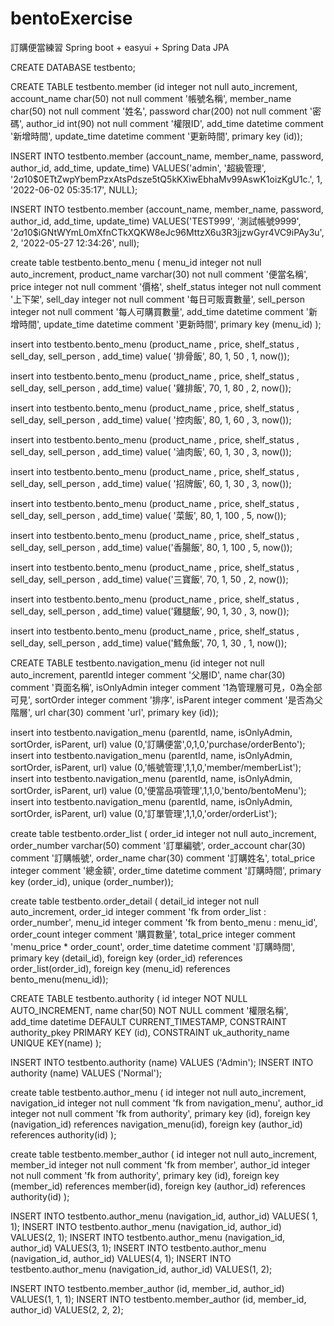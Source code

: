 # bentoExercise
訂購便當練習
Spring boot + easyui + Spring Data JPA

CREATE DATABASE testbento;

CREATE TABLE testbento.member
(id integer not null auto_increment,
account_name char(50) not null comment '帳號名稱',
member_name char(50) not null comment '姓名',
password char(200) not null comment '密碼',
author_id int(90) not null comment '權限ID',
add_time datetime comment '新增時間',
update_time datetime comment '更新時間',
primary key (id));

INSERT INTO testbento.member
(account_name, member_name, password, author_id, add_time, update_time)
VALUES('admin', '超級管理', '$2a$10$0ETtZwpYbemPzxAtsPdsze5tQ5kKXiwEbhaMv99AswK1oizKgU1c.', 1, '2022-06-02 05:35:17', NULL);

INSERT INTO testbento.member
(account_name, member_name, password, author_id, add_time, update_time)
VALUES('TEST999', '測試帳號9999', '$2a$10$iGNtWYmL0mXfnCTkXQKW8eJc96MttzX6u3R3jjzwGyr4VC9iPAy3u', 2, '2022-05-27 12:34:26', null);


create table testbento.bento_menu (
menu_id integer not null auto_increment,
product_name varchar(30) not null comment '便當名稱',
price integer not null comment '價格',
shelf_status integer not null comment '上下架',
sell_day integer not null comment '每日可販賣數量',
sell_person integer not null comment '每人可購買數量',
add_time datetime comment '新增時間',
update_time datetime comment '更新時間',
primary key (menu_id)
);

insert into testbento.bento_menu (product_name , price, shelf_status , sell_day, sell_person , add_time)
value( '排骨飯', 80, 1, 50 , 1, now());

insert into testbento.bento_menu (product_name , price, shelf_status , sell_day, sell_person , add_time)
value( '雞排飯', 70, 1, 80 , 2, now());

insert into testbento.bento_menu (product_name , price, shelf_status , sell_day, sell_person , add_time)
value( '控肉飯', 80, 1, 60 , 3, now());

insert into testbento.bento_menu (product_name , price, shelf_status , sell_day, sell_person , add_time)
value( '滷肉飯', 60, 1, 30 , 3, now());

insert into testbento.bento_menu (product_name , price, shelf_status , sell_day, sell_person , add_time)
value( '招牌飯', 60, 1, 30 , 3, now());

insert into testbento.bento_menu (product_name , price, shelf_status , sell_day, sell_person , add_time)
value( '菜飯', 80, 1, 100 , 5, now());

insert into testbento.bento_menu (product_name , price, shelf_status , sell_day, sell_person , add_time)
value('香腸飯', 80, 1, 100 , 5, now());

insert into testbento.bento_menu (product_name , price, shelf_status , sell_day, sell_person , add_time)
value('三寶飯', 70, 1, 50 , 2, now());

insert into testbento.bento_menu (product_name , price, shelf_status , sell_day, sell_person , add_time)
value('雞腿飯', 90, 1, 30 , 3, now());

insert into testbento.bento_menu (product_name , price, shelf_status , sell_day, sell_person , add_time)
value('鱈魚飯', 70, 1, 30 , 1, now());

CREATE TABLE testbento.navigation_menu
(id integer not null auto_increment,
parentId integer comment '父層ID',
name char(30) comment '頁面名稱',
isOnlyAdmin integer comment '1為管理層可見，0為全部可見',
sortOrder integer comment '排序',
isParent integer comment '是否為父階層',
url char(30) comment 'url',
primary key (id));

insert into testbento.navigation_menu (parentId, name, isOnlyAdmin, sortOrder, isParent, url) value (0,'訂購便當',0,1,0,'purchase/orderBento');
insert into testbento.navigation_menu (parentId, name, isOnlyAdmin, sortOrder, isParent, url) value (0,'帳號管理',1,1,0,'member/memberList');
insert into testbento.navigation_menu (parentId, name, isOnlyAdmin, sortOrder, isParent, url) value (0,'便當品項管理',1,1,0,'bento/bentoMenu');
insert into testbento.navigation_menu (parentId, name, isOnlyAdmin, sortOrder, isParent, url) value (0,'訂單管理',1,1,0,'order/orderList');

create table testbento.order_list (
order_id integer not null auto_increment,
order_number varchar(50) comment '訂單編號',
order_account char(30) comment '訂購帳號',
order_name char(30) comment '訂購姓名',
total_price integer comment '總金額',
order_time datetime comment '訂購時間',
primary key (order_id),
unique (order_number));


create table testbento.order_detail (
detail_id integer not null auto_increment,
order_id integer comment 'fk from order_list : order_number',
menu_id integer comment 'fk from bento_menu : menu_id',
order_count integer comment '購買數量',
total_price integer comment 'menu_price * order_count',
order_time datetime comment '訂購時間',
primary key (detail_id),
foreign key (order_id) references order_list(order_id),
foreign key (menu_id) references bento_menu(menu_id));
    

CREATE TABLE testbento.authority (
 id integer NOT NULL AUTO_INCREMENT,
 name char(50) NOT NULL comment '權限名稱',
 add_time datetime DEFAULT CURRENT_TIMESTAMP,
 CONSTRAINT authority_pkey PRIMARY KEY (id),
 CONSTRAINT uk_authority_name UNIQUE KEY(name)
);

INSERT INTO testbento.authority
(name) VALUES ('Admin');
INSERT INTO authority
(name) VALUES ('Normal');


create table testbento.author_menu (
id integer not null auto_increment,
navigation_id integer not null comment 'fk from navigation_menu',
author_id integer not null comment 'fk from authority',
primary key (id),
foreign key (navigation_id) references navigation_menu(id),
foreign key (author_id) references authority(id)
);

create table testbento.member_author (
id integer not null auto_increment,
member_id integer not null comment 'fk from member',
author_id integer not null comment 'fk from authority',
primary key (id),
foreign key (member_id) references member(id),
foreign key (author_id) references authority(id)
);

INSERT INTO testbento.author_menu
(navigation_id, author_id)
VALUES( 1, 1);
INSERT INTO testbento.author_menu
(navigation_id, author_id)
VALUES(2, 1);
INSERT INTO testbento.author_menu
(navigation_id, author_id)
VALUES(3, 1);
INSERT INTO testbento.author_menu
(navigation_id, author_id)
VALUES(4, 1);
INSERT INTO testbento.author_menu
(navigation_id, author_id)
VALUES(1, 2);

INSERT INTO testbento.member_author
(id, member_id, author_id)
VALUES(1, 1, 1);
INSERT INTO testbento.member_author
(id, member_id, author_id)
VALUES(2, 2, 2);
